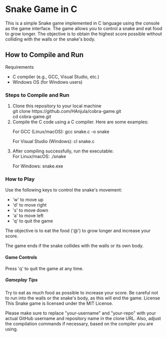 <h1>Snake Game in C</h1>
This is a simple Snake game implemented in C language using the console as the game interface. 
The game allows you to control a snake and eat food to grow longer.
The objective is to obtain the highest score possible without colliding with the walls or the snake's body.

<h2>How to Compile and Run</h2>
Requirements
<ul>

<li>C compiler (e.g., GCC, Visual Studio, etc.)</li>
		<li>Windows OS (for Windows users)</li>
</ul>

<h3>Steps to Compile and Run</h3>

<ol>
<li>Clone this repository to your local machine</li>
    git clone https://github.com/HAnjula/cobra-game.git <br>
    cd cobra-game.git<br>


<li>Compile the C code using a C compiler. Here are some examples:</li>

  
 For GCC (Linux/macOS):
		gcc snake.c -o snake

 
For Visual Studio (Windows):
			cl snake.c
	 
<li>After compiling successfully, run the executable:</li>
		For Linux/macOS:
		./snake
	
For Windows:
    snake.exe

  </ol>  
		
  <h3>How to Play</h3>
  Use the following keys to control the snake's movement:

<ul>
<li>'w' to move up <br></li>
<li>'d' to move right</li>
<li>'s' to move down</li>
<li>'a' to move left</li>
<li>'q' to quit the game</li>
</ul>
The objective is to eat the food ('@') to grow longer and increase your score.

The game ends if the snake collides with the walls or its own body.

<h4>Game Controls</h4>
Press 'q' to quit the game at any time.


<h5>Gameplay Tips</h5>

Try to eat as much food as possible to increase your score.
Be careful not to run into the walls or the snake's body, as this will end the game.
License
This Snake game is licensed under the MIT License.

Please make sure to replace "your-username" and "your-repo" with your actual GitHub username and repository name in the clone URL. Also, adjust the compilation commands if necessary, based on the compiler you are using.
